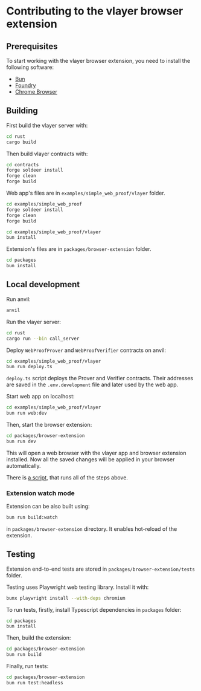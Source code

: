 # Contributing to the vlayer browser extension

## Prerequisites

To start working with the vlayer browser extension, you need to install the following software:

- [Bun](https://bun.sh/)
- [Foundry](https://book.getfoundry.sh/getting-started/installation)
- [Chrome Browser](https://www.google.com/chrome/)

## Building

First build the vlayer server with:

```sh
cd rust
cargo build
```

 Then build vlayer contracts with:

```sh
cd contracts
forge soldeer install
forge clean
forge build
```

Web app's files are in `examples/simple_web_proof/vlayer` folder.

```sh
cd examples/simple_web_proof
forge soldeer install
forge clean
forge build
```

```sh
cd examples/simple_web_proof/vlayer
bun install
```

Extension's files are in `packages/browser-extension` folder.

```sh
cd packages
bun install
```

## Local development

Run anvil:

```sh
anvil
```

Run the vlayer server:

```sh
cd rust
cargo run --bin call_server
```

Deploy `WebProofProver` and `WebProofVerifier` contracts on anvil:

```sh
cd examples/simple_web_proof/vlayer
bun run deploy.ts
```

`deploy.ts` script deploys the Prover and Verifier contracts. Their addresses are saved in the `.env.development` file and later used by the web app.

Start web app on localhost:

```sh
cd examples/simple_web_proof/vlayer
bun run web:dev
```

Then, start the browser extension:

```sh
cd packages/browser-extension
bun run dev
```

This will open a web browser with the vlayer app and browser extension installed.
Now all the saved changes will be applied in your browser automatically.

There is [a script](https://github.com/vlayer-xyz/vlayer/blob/main/bash/run-web-example.sh), that runs all of the steps above.

### Extension watch mode

Extension can be also built using:

```sh
bun run build:watch
```

in `packages/browser-extension` directory. It enables hot-reload of the extension.


## Testing

Extension end-to-end tests are stored in `packages/browser-extension/tests` folder.  

Testing uses Playwright web testing library. Install it with:
```sh
bunx playwright install --with-deps chromium
```

To run tests, firstly, install Typescript dependencies in `packages` folder:
```sh
cd packages
bun install
```

Then, build the extension:
```sh
cd packages/browser-extension
bun run build
```

Finally, run tests:
```sh
cd packages/browser-extension
bun run test:headless
```
